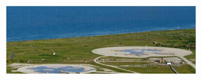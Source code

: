 <div align="center">
    <a href="https://isstracker.spaceflight.esa.int/">
        <img src="./falcon-heavy-side-boosters-landing.gif">
    </a>
</div>
